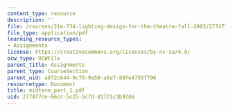 ```yaml
---
content_type: resource
description: ''
file: /courses/21m-734-lighting-design-for-the-theatre-fall-2003/277477ce66cc5c255c7dd1721c3b92de_midterm_part_1.pdf
file_type: application/pdf
learning_resource_types:
- Assignments
license: https://creativecommons.org/licenses/by-nc-sa/4.0/
ocw_type: OCWFile
parent_title: Assignments
parent_type: CourseSection
parent_uid: a872c644-9c75-9a50-a5e7-897e4755f796
resourcetype: Document
title: midterm_part_1.pdf
uid: 277477ce-66cc-5c25-5c7d-d1721c3b92de
---
```

